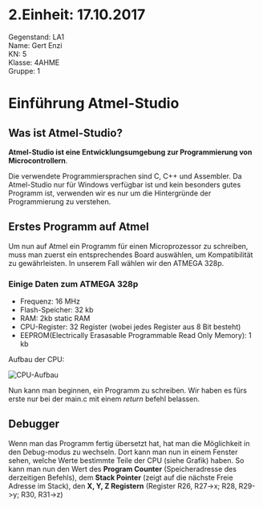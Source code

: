 # 2.Einheit: 17.10.2017

Gegenstand: LA1  
Name: Gert Enzi  
KN: 5  
Klasse: 4AHME  
Gruppe: 1  
  
# Einführung Atmel-Studio

## Was ist Atmel-Studio?

**Atmel-Studio ist eine Entwicklungsumgebung zur Programmierung von Microcontrollern**.  

Die verwendete Programmiersprachen sind C, C++ und Assembler. Da Atmel-Studio nur für Windows verfügbar ist und kein besonders gutes
Programm ist, verwenden wir es nur um die Hintergründe der Programmierung zu verstehen.  

## Erstes Programm auf Atmel

Um nun auf Atmel ein Programm für einen Microprozessor zu schreiben, muss man zuerst ein entsprechendes Board auswählen, um Kompatibilität
zu gewährleisten. In unserem Fall wählen wir den ATMEGA 328p.  
  
### Einige Daten zum ATMEGA 328p

* Frequenz: 16 MHz
* Flash-Speicher: 32 kb
* RAM: 2kb static RAM
* CPU-Register: 32 Register (wobei jedes Register aus 8 Bit besteht)
* EEPROM(Electrically Erasasable Programmable Read Only Memory): 1 kb
  
Aufbau der CPU:  
  
![CPU-Aufbau](https://github.com/HTLMechatronics/m14-la1-sx/blob/enzgem13/enzgem13/cpu_svg.svg)  
  
Nun kann man beginnen, ein Programm zu schreiben. Wir haben es fürs erste nur bei der main.c mit einem *return* befehl belassen.  
  
## Debugger

Wenn man das Programm fertig übersetzt hat, hat man die Möglichkeit in den Debug-modus zu wechseln. Dort kann man nun in einem Fenster sehen, welche Werte bestimmte Teile der CPU (siehe Grafik) haben. So kann man nun den Wert des **Program Counter** (Speicheradresse des derzeitigen Befehls), dem **Stack Pointer** (zeigt auf die nächste Freie Adresse im Stack), den **X, Y, Z Registern** (Register R26, R27->x; R28, R29->y; R30, R31->z)
